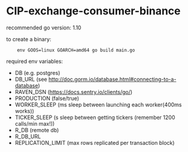# CIP-exchange-consumer-binance

recommended go version: 1.10

to create a binary:

```shell
    env GOOS=linux GOARCH=amd64 go build main.go
```

required env variables:

- DB (e.g. postgres)
- DB_URL (see http://doc.gorm.io/database.html#connecting-to-a-database) 
- RAVEN_DSN (https://docs.sentry.io/clients/go/)
- PRODUCTION (false/true)
- WORKER_SLEEP (ms sleep between launching each worker(400ms works))
- TICKER_SLEEP (s sleep between getting tickers (remember 1200 calls/min max!))
- R_DB (remote db)
- R_DB_URL
- REPLICATION_LIMIT (max rows replicated per transaction block)